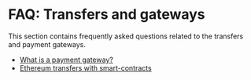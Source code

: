 # FAQ: Transfers and gateways

This section contains frequently asked questions related to the transfers and payment gateways.

* [What is a payment gateway?](/frequently-asked-questions-faq/transfers-and-gateways/payment-gateway.md)
* [Ethereum transfers with smart-contracts](/frequently-asked-questions-faq/transfers-and-gateways/ethereum-smartcontract-transfers.md)
